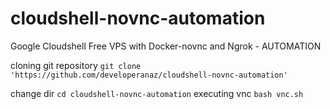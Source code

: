 # cloudshell-novnc-automation
Google Cloudshell Free VPS with Docker-novnc and Ngrok - AUTOMATION


cloning git repository 
``git clone 'https://github.com/developeranaz/cloudshell-novnc-automation'``

change dir
`cd cloudshell-novnc-automation`
executing vnc
`bash vnc.sh`
